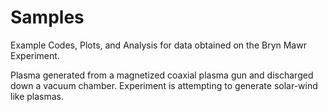 # Samples
Example Codes, Plots, and Analysis for data obtained on the Bryn Mawr Experiment.

Plasma generated from a magnetized coaxial plasma gun and discharged down a vacuum chamber.  Experiment is attempting to generate solar-wind like plasmas.
